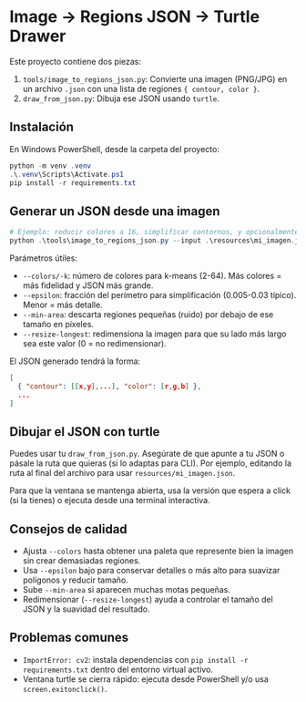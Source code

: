 # Image -> Regions JSON -> Turtle Drawer

Este proyecto contiene dos piezas:

1. `tools/image_to_regions_json.py`: Convierte una imagen (PNG/JPG) en un archivo `.json` con una lista de regiones `{ contour, color }`.
2. `draw_from_json.py`: Dibuja ese JSON usando `turtle`.

## Instalación

En Windows PowerShell, desde la carpeta del proyecto:

```powershell
python -m venv .venv
.\.venv\Scripts\Activate.ps1
pip install -r requirements.txt
```

## Generar un JSON desde una imagen

```powershell
# Ejemplo: reducir colores a 16, simplificar contornos, y opcionalmente redimensionar
python .\tools\image_to_regions_json.py --input .\resources\mi_imagen.jpg --output .\resources\mi_imagen.json --colors 16 --epsilon 0.01 --min-area 50 --resize-longest 800
```

Parámetros útiles:
- `--colors/-k`: número de colores para k-means (2-64). Más colores = más fidelidad y JSON más grande.
- `--epsilon`: fracción del perímetro para simplificación (0.005-0.03 típico). Menor = más detalle.
- `--min-area`: descarta regiones pequeñas (ruido) por debajo de ese tamaño en píxeles.
- `--resize-longest`: redimensiona la imagen para que su lado más largo sea este valor (0 = no redimensionar).

El JSON generado tendrá la forma:
```json
[
  { "contour": [[x,y],...], "color": [r,g,b] },
  ...
]
```

## Dibujar el JSON con turtle

Puedes usar tu `draw_from_json.py`. Asegúrate de que apunte a tu JSON o pásale la ruta que quieras (si lo adaptas para CLI). Por ejemplo, editando la ruta al final del archivo para usar `resources/mi_imagen.json`.

Para que la ventana se mantenga abierta, usa la versión que espera a click (si la tienes) o ejecuta desde una terminal interactiva.

## Consejos de calidad
- Ajusta `--colors` hasta obtener una paleta que represente bien la imagen sin crear demasiadas regiones.
- Usa `--epsilon` bajo para conservar detalles o más alto para suavizar polígonos y reducir tamaño.
- Sube `--min-area` si aparecen muchas motas pequeñas.
- Redimensionar (`--resize-longest`) ayuda a controlar el tamaño del JSON y la suavidad del resultado.

## Problemas comunes
- `ImportError: cv2`: instala dependencias con `pip install -r requirements.txt` dentro del entorno virtual activo.
- Ventana turtle se cierra rápido: ejecuta desde PowerShell y/o usa `screen.exitonclick()`.